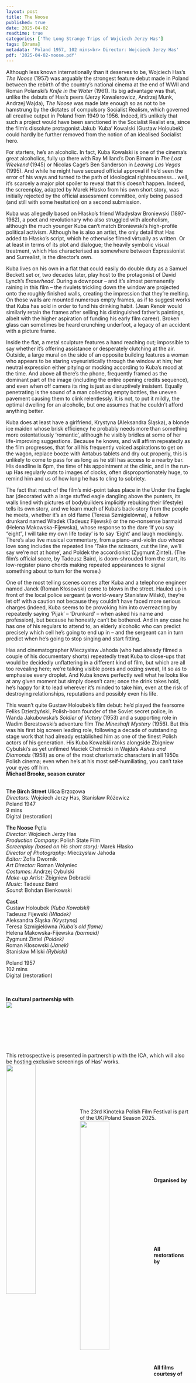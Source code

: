 ```yaml
---
layout: post
title: The Noose
published: true
date: 2025-04-02
readtime: true
categories: ['The Long Strange Trips of Wojciech Jerzy Has']
tags: [Drama]
metadata: 'Poland 1957, 102 mins<br> Director: Wojciech Jerzy Has'
pdf: '2025-04-02-noose.pdf'
---
```


Although less known internationally than it deserves to be, Wojciech Has’s  _The Noose_ (1957) was arguably the strongest feature debut made in Poland between the rebirth of the country’s national cinema at the end of WWII and Roman Polanski’s _Knife in the Water_ (1961). Its big advantage was that, unlike the debuts of Has’s peers (Jerzy Kawalerowicz, Andrzej Munk, Andrzej Wajda), _The Noose_ was made late enough so as not to be hamstrung by the dictates of compulsory Socialist Realism, which governed all creative output in Poland from 1949 to 1956. Indeed, it’s unlikely that such a project would have been sanctioned in the Socialist Realist era, since the film’s dissolute protagonist Jakub ‘Kuba’ Kowalski (Gustaw Holoubek) could hardly be further removed from the notion of an idealised Socialist hero.

For starters, he’s an alcoholic. In fact, Kuba Kowalski is one of the cinema’s great alcoholics, fully up there with Ray Milland’s Don Birnam in _The Lost Weekend_ (1945) or Nicolas Cage’s Ben Sanderson in _Leaving Las Vegas_ (1995). And while he might have secured official approval if he’d seen the error of his ways and turned to the path of ideological righteousness… well, it’s scarcely a major plot spoiler to reveal that this doesn’t happen. Indeed, the screenplay, adapted by Marek Hłasko from his own short story, was initially rejected by the official assessment committee, only being passed (and still with some hesitation) on a second submission.

Kuba was allegedly based on Hłasko’s friend Władysław Broniewski (1897-1962), a poet and revolutionary who also struggled with alcoholism, although the much younger Kuba can’t match Broniewski’s high-profile political activism. Although he is also an artist, the only detail that Has added to Hłasko’s script, which he otherwise filmed virtually as written. Or at least in terms of its plot and dialogue; the heavily symbolic visual treatment, which Has characterised as somewhere between Expressionist and Surrealist, is the director’s own.

Kuba lives on his own in a flat that could easily do double duty as a Samuel Beckett set or, two decades later, play host to the protagonist of David Lynch’s _Eraserhead_. During a downpour – and it’s almost permanently raining in this film – the rivulets trickling down the window are projected onto the roughly finished walls, creating the impression that they’re melting. On those walls are mounted numerous empty frames, as if to suggest works that Kuba has sold in order to fund his drinking habit. (Jean Renoir would similarly retain the frames after selling his distinguished father’s paintings, albeit with the higher aspiration of funding his early film career). Broken glass can sometimes be heard crunching underfoot, a legacy of an accident with a picture frame.

Inside the flat, a metal sculpture features a hand reaching out; impossible to say whether it’s offering assistance or desperately clutching at the air. Outside, a large mural on the side of an opposite building features a woman who appears to be staring voyeuristically through the window at him; her neutral expression either pitying or mocking according to Kuba’s mood at the time. And above all there’s the phone, frequently framed as the dominant part of the image (including the entire opening credits sequence), and even when off camera its ring is just as disruptively insistent. Equally penetrating is the sound of a man collecting empty bottles, the uneven pavement causing them to clink relentlessly. It is not, to put it mildly, the optimal dwelling for an alcoholic, but one assumes that he couldn’t afford anything better.

Kuba does at least have a girlfriend, Krystyna (Aleksandra Śląska), a blonde ice maiden whose brisk efficiency he probably needs more than something more ostentatiously ‘romantic’, although he visibly bridles at some of her life-improving suggestions. Because he knows, and will affirm repeatedly as the film progresses, that for all his frequently voiced aspirations to get on the wagon, replace booze with Antabus tablets and dry out properly, this is unlikely to come to pass for as long as he still has access to a nearby bar. His deadline is 6pm, the time of his appointment at the clinic, and in the run-up Has regularly cuts to images of clocks, often disproportionately huge, to remind him and us of how long he has to cling to sobriety.

The fact that much of the film’s mid-point takes place in the Under the Eagle bar (decorated with a large stuffed eagle dangling above the punters, its walls lined with pictures of bodybuilders implicitly rebuking their lifestyle) tells its own story, and we learn much of Kuba’s back-story from the people he meets, whether it’s an old flame (Teresa Szmigielówna), a fellow drunkard named Władek (Tadeusz Fijewski) or the no-nonsense barmaid (Helena Makowska-Fijewska), whose response to the dare ‘If you say “eight”, I will take my own life today’ is to say ‘Eight’ and laugh mockingly. There’s also live musical commentary, from a piano-and-violin duo whose love song includes the repeated line ‘Take the scissors, cut the line, we’ll say we’re not at home’, and Poldek the accordionist (Zygmunt Zintel). (The film’s official score, by Tadeusz Baird, is doom-shrouded from the start, its low-register piano chords making repeated appearances to signal something about to turn for the worse.)

One of the most telling scenes comes after Kuba and a telephone engineer named Janek (Roman Kłosowski) come to blows in the street. Hauled up in front of the local police sergeant (a world-weary Stanisław Milski), they’re let off with a caution not because they couldn’t have faced more serious charges (indeed, Kuba seems to be provoking him into overreacting by repeatedly saying ‘Pijak’ – ‘Drunkard’ – when asked his name and profession), but because he honestly can’t be bothered. And in any case he has one of his regulars to attend to, an elderly alcoholic who can predict precisely which cell he’s going to end up in – and the sergeant can in turn predict when he’s going to stop singing and start fitting.

Has and cinematographer Mieczysław Jahoda (who had already filmed a couple of his documentary shorts) repeatedly treat Kuba to close-ups that would be decidedly unflattering in a different kind of film, but which are all too revealing here; we’re talking visible pores and oozing sweat, lit so as to emphasise every droplet. And Kuba knows perfectly well what he looks like at any given moment but simply doesn’t care; once the drink takes hold, he’s happy for it to lead wherever it’s minded to take him, even at the risk of destroying relationships, reputations and possibly even his life.

This wasn’t quite Gustaw Holoubek’s film debut: he’d played the fearsome Feliks Dzierżyński, Polish-born founder of the Soviet secret police, in Wanda Jakubowska’s _Soldier of Victory_ (1953) and a supporting role in Wadim Berestowski’s adventure film _The Mineshaft Mystery_ (1956). But this was his first big screen leading role, following a decade of outstanding stage work that had already established him as one of the finest Polish actors of his generation.  His Kuba Kowalski ranks alongside Zbigniew Cybulski’s as yet unfilmed Maciek Chełmicki in Wajda’s _Ashes and Diamonds_ (1958) as one of the most charismatic characters in all 1950s Polish cinema; even when he’s at his most self-humiliating, you can’t take your eyes off him.  
**Michael Brooke, season curator**
<br><br>

**The Birch Street** Ulica Brzozowa  
_Directors:_ Wojciech Jerzy Has, Stanisław Różewicz  
Poland 1947  
9 mins  
Digital (restoration)

**The Noose** Pętla<br>
_Director_: Wojciech Jerzy Has  
_Production Company_: Polish State Film<br>
_Screenplay (based on his short story):_ Marek Hłasko<br>
_Director of Photography:_ Mieczysław Jahoda<br>
_Editor:_ Zofia Dwornik<br>
_Art Director:_ Roman Wolyniec<br>
_Costumes:_ Andrzej Cybulski<br>
_Make-up Artist:_ Zbigniew Dobracki<br>
_Music:_ Tadeusz Baird<br>
_Sound:_ Bohdan Bienkowski

**Cast**<br>
Gustaw Holoubek _(Kuba Kowalski)_  
Tadeusz Fijewski _(Władek)_<br>
Aleksandra Śląska _(Krystyna)_<br>
Teresa Szmigielówna _(Kuba’s old flame)_<br>
Helena Makowska-Fijewska _(barmaid)_<br>
Zygmunt Zintel _(Poldek)_<br>
Roman Kłosowski _(Janek)_<br>
Stanisław Milski _(Rybicki)_

Poland 1957<br>
102 mins<br>
Digital (restoration)<br>
<br><br>

**In cultural partnership with**  
<img style="float: left;" src="/img/british-council-01.jpg">
<br><br><br><br><br><br><br><br>
This retrospective is presented in partnership with the ICA, which will also be hosting exclusive screenings of Has’ works.
<img style="float: left;" src="/img/ica_logo-01.jpeg" width="40%" height="40%">
<br><br><br><br><br><br><br><br>
The 23rd Kinoteka Polish Film Festival is part of the UK/Poland Season 2025.
<img style="float: left;" src="/img/kinoteka-23-logo-01.jpeg" width="40%" height="40%">
<br><br><br><br><br><br><br><br><br><br>
**Organised by**  
<img style="float: left;" src="/img/polish-cinema-classics-01.png" width="40%" height="40%">
<br><br><br><br><br><br><br><br><br><br>
**All restorations by**  
<img style="float: left;" src="/img/di-factory-02.png" width="40%" height="40%">
<br><br><br><br><br><br>
<img style="float: left;" src="/img/fixafilm-02.png" width="40%" height="40%">
<br><br><br><br><br><br><br><br><br><br>
**All films courtesy of**  
<img style="float: left;" src="/img/wfdif-logo-01.png" width="40%" height="40%">
<br><br><br><br><br><br><br><br><br><br><br><br>

**SIGHT AND SOUND**<br>
Never miss an issue with _Sight and Sound_, the BFI’s internationally renowned film magazine. Subscribe from just £25*<br>
*Price based on a 6-month print subscription (UK only). More info: [**sightandsoundsubs.bfi.org.uk**](https://sightandsoundsubs.bfi.org.uk/subscribe)

<img style="float: left;" src="/img/sight-and-sound.jpg" width="40%" height="40%"><br><br><br><br><br><br><br><br>

**BFI SOUTHBANK**  
Welcome to the home of great film and TV, with three cinemas and a studio, a world-class library, regular exhibitions and a pioneering Mediatheque with 1000s of free titles for you to explore. Browse special-edition merchandise in the BFI Shop.We&#39;re also pleased to offer you a unique new space, the BFI Riverfront – with unrivalled riverside views of Waterloo Bridge and beyond, a delicious seasonal menu, plus a stylish balcony bar for cocktails or special events. Come and enjoy a pre-cinema dinner or a drink on the balcony as the sun goes down.  

**BECOME A BFI MEMBER**  
Enjoy a great package of film benefits including priority booking at BFI Southbank and BFI Festivals. Join today at [**bfi.org.uk/join**](http://www.bfi.org.uk/join)  

**BFI PLAYER**  
 We are always open online on BFI Player where you can watch the best new, cult &amp; classic cinema on demand. Showcasing hand-picked landmark British and independent titles, films are available to watch in three distinct ways: Subscription, Rentals &amp; Free to view.  

See something different today on [**player.bfi.org.uk**](https://player.bfi.org.uk)  

Join the BFI mailing list for regular programme updates. Not yet registered? Create a new account at [**www.bfi.org.uk/signup**](http://www.bfi.org.uk/signup)

**Programme notes and credits compiled by Sight and Sound and the BFI Documentation Unit  
Notes may be edited or abridged  
Questions/comments? Contact the Programme Notes team by [email](mailto: prognotes@bfi.org.uk)**

<!--stackedit_data:
eyJoaXN0b3J5IjpbLTIzMjQ4MDg3LC0yMDM2OTE3MzQxXX0=
-->
